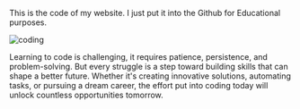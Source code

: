 This is the code of my website. I just put it into the Github for Educational purposes.

![coding](https://github.com/user-attachments/assets/fa224b19-a7c8-47bf-b82c-5dae4d494b93)

Learning to code is challenging, it requires patience, persistence, and problem-solving. But every struggle is a step toward building skills that can shape a better future. Whether it's creating innovative solutions, automating tasks, or pursuing a dream career, the effort put into coding today will unlock countless opportunities tomorrow.
